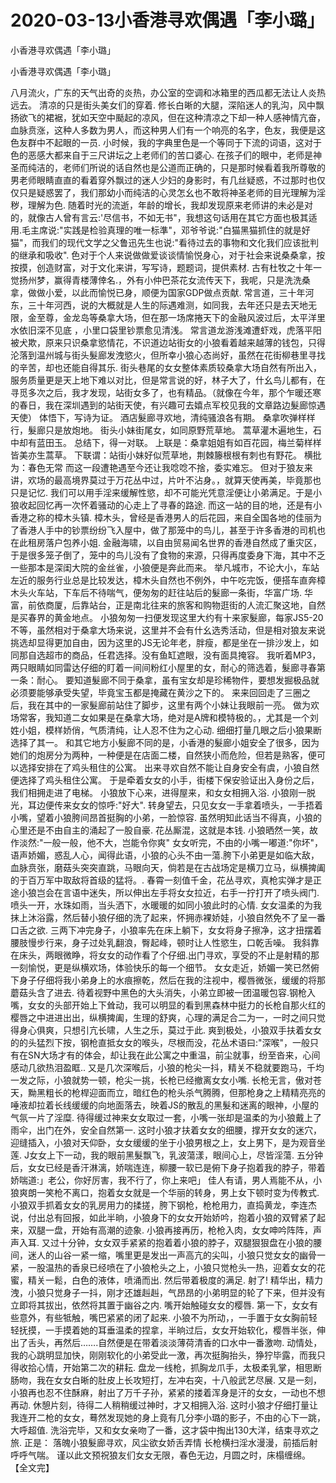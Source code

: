# 2020-03-13小香港寻欢偶遇「李小璐」



小香港寻欢偶遇「李小璐」



小香港寻欢偶遇「李小璐」


八月流火，广东的天气出奇的炎热，办公室的空调和冰箱里的西瓜都无法让人炎热远去。 清凉的只是街头美女们的穿着. 修长白晰的大腿，深陷迷人的乳沟，风中飘扬欲飞的裙裾，犹如天空中颳起的凉风，但在这种清凉之下却一种人感神情亢奋，血脉贲涨，这种人多数为男人，而这种男人们有一个响亮的名字，色友，我便是这色友群中不起眼的一员.  小时候，我的字典里色是一个等同于下流的词语，这对于色的恶感大都来自于三尺讲坛之上老师们的苦口婆心.  在孩子们的眼中，老师是神圣而纯洁的，老师们所说的话自然也是公道而正确的，只是那时候看着我所尊敬的男老师眼睛直直的看着穿外飘过的迷人少妇的身影时，有几丝疑惑，不过那时也仅仅只是疑惑罢了，我们那幼小而纯洁的心灵怎幺也不敢将神圣老师的目光理解为淫秽，理解为色.  随着时光的流逝，年龄的增长，我却发现原来老师讲的未必是对的，就像古人曾有言云:'尽信书，不如无书"，我想这句话用在其它方面也极其适用.毛主席说:"实践是检验真理的唯一标準"，邓爷爷说:"白猫黑猫抓住的就是好猫"，而我们的现代文学之父鲁迅先生也说:"看待过去的事物和文化我们应该批判的继承和吸收".  色对于个人来说做做爱谈谈情愉悦身心，对于社会来说桑桑拿，按按摸，创造财富，对于文化来讲，写写诗，题题词，提供素材. 古有杜牧之十年一觉扬州梦，赢得青楼薄倖名.，外有小仲巴茶花女流传天下，我呢，只是洗洗桑拿，做做小爱，以此而愉悦已身，顺便为国家GDP做点贡献.  常言道，三十年河东，三十年河西，说的大概就是人生的际遇难测，如同我，去年还只是去天地无限，金至尊，金龙岛等桑拿大场，但在那一场席捲天下的金融风波过后，太平洋里水依旧深不见底 ，小里口袋里钞票愈见清浅。  常言道龙游浅滩遭虾戏，虎落平阳被犬欺，原来只识桑拿慾情花，不识道边站街女的小狼看着越来越薄的钱包，只得沦落到温州城与街头髮廊发洩慾火，但所幸小狼心态尚好，虽然在花街柳巷里寻找的辛苦，却也还能自得其乐.  街头巷尾的女女整体素质较桑拿大场自然有所出入，服务质量更是天上地下难以对比，但是常言说的好，林子大了，什幺鸟儿都有，在寻觅多次之后，我才发现，站街女多了，也有精品。（就像在今年，那个乍暖还寒的春日，我在深圳遇到的站街天使，有兴趣可去嬉点军校见我的文章路边髮廊惊遇天使） 体悟下，写诗为证。 酒店髮廊寻欢地，清纯骚浪各有期。 桑拿吹弹样样行，髮廊只是放炮地。 街头小妹街尾女，如同原野荒草地。 蒿草灌木遍地生，石中却有蓝田玉。 总结下，得一对联。 上联是：桑拿姐姐有如百花园，梅兰菊样样皆美亦生蒿草。 下联谓：站街小妹好似荒草地，荆棘籐根根有刺也有野花。 横批为：春色无常   而这一段遭艳遇至今还让我唸唸不捨，委实难忘。  但对于狼友来讲，欢场的最高境界莫过于万花丛中过，片叶不沾身。，就算天使再美，毕竟那也只是记忆. 我们可以用手淫来缓解性慾，却不可能光凭意淫便让小弟满足。于是小狼收起回忆再一次怀着骚动的心走上了寻春的路途. 而这一站的目的地，还是有小香港之称的樟木头镇.  樟木头，曾经是香港男人的后花园，来自全国各地的佳丽为了香港人手中的钞票纷纷飞入屋中，做了那笼中的鸟儿，甚至于许多香港的司机也在此租房落户包养小姐.  金融海啸，以自由贸易闻名世界的香港自然成了重灾区，于是很多笼子倒了，笼中的鸟儿没有了食物的来源，只得再度委身下海，其中不乏一些那本是深闺大院的金丝雀，小狼便是奔此而来。  举凡城市，不论大小，车站左近的服务行业总是比较发达，樟木头自然也不例外，中午吃完饭，便搭车直奔樟木头火车站，下车后不待喘气，便匆匆的赶往站后的髮廊一条街，华富广场.  华富，前依商厦，后靠站台，正是南北往来的旅客和购物逛街的人流汇聚这地，自然是买春界的黄金地点。  小狼匆匆一扫便发现这里大约有十来家髮廊，每家JS5-20不等，虽然相对于桑拿大场来说，这里并不会有什幺选秀活动，但是相对狼友来说挑选却显得更加自由，因为这里的JS无论年老，胖瘦，都是坐在一排沙发上，如同那自选超市的商品，任君选择。没有鱼缸遮眼，没有面具掩容。  我听着MP3，两只眼睛如同雷达仔细的盯着一间间粉红小屋里的女，耐心的筛选着，髮廊寻春第一条：耐心。  要知道髮廊不同于桑拿，虽有宝女却是珍稀物件，要想发掘极品就必须要能够承受失望，毕竟宝玉都是掩藏在黄沙之下的。  来来回回走了三圈之后，我在其中的一家髮廊前站住了脚步，这里有两个小妹让我眼前一亮。  做为欢场常客，我知道二女如果是在桑拿大场，绝对是A牌和模特极的。，尤其是一个刘姓小姐，模样娇俏，气质清纯，让人忍不住为之心动.  细细打量几眼之后小狼果断选择了其一。  和其它地方小髮廊不同的是，小香港的髮廊小姐安全了很多，因为她们的炮房分为两种，一种便是在店面二楼，自然狭小而危险，但若是熟客，便可以选择安排在了鸡头租住的公寓。  出来寻欢自然不能让自身安全有虞，小狼自然便选择了鸡头租住公寓。  于是牵着女女的小手，街楼下保安验证出入身份之后，我们相拥走进了电梯。  小狼放下心来，进得屋来，和女女相拥入浴.  小狼刚一脱光，耳边便传来女女的惊呼:"好大". 转身望去，只见女女一手拿着喷头，一手捂着小嘴，望着小狼胯间昂首挺胸的小弟，一脸惊容.  虽然明知此话当不得真，小狼的心里还是不由自主的涌起了一股自豪. 花丛厮混，这就是本钱.  小狼晒然一笑，故作淡然:"一般一般，他不大，岂能令你爽"  女女听完，不由的小嘴一嘟道:"你坏"，语声娇媚，惑乱人心，闻得此语，小狼的心头不由一蕩.胯下小弟更是如临大敌，血脉贲张，磨菇头突突直跳，马眼向天，倘若是在古战场定是横刀立马，纵横捭阖的于百万军中取敌将首级的猛将。.  春霄一刻值千金，花丛寻欢，真枪实弹才是正途小狼岂会在言语中迷失，所以伸出左手将女女拉近，右手一拧打开了喷头阀门.  喷头一开，水珠如雨，当头洒下，水暖暖的如同小狼此时的心情.  女女温柔的为我抹上沐浴露，然后替小狼仔细的洗了起来，怀拥赤裸娇娃，小狼自然免不了呈一番口舌之欲.  三两下冲完身子，小狼率先在床上躺下，女女将身子擦净，这才扭摆着腰肢慢步行来，身子过处乳翻浪，臀起峰，顿时让人性慾生，口乾舌噪。  我斜靠在床头，两眼微睁，将女女的动作看了个仔细.出门寻欢，享受的不止是射精的那一刻愉悦，更是纵横欢场，体验快乐的每一个细节。  女女走近，娇媚一笑已然俯下身子仔细将我小弟身上的水痕擦乾，然后在我的注视中，樱唇微张，缓缓的将那蘑菇头含了进去.  待着视野中黑色的大头消失，小弟立即被一团温暖包容.钢枪入嘴，女女的头部开始上下耸动，我可以明显的看到黑森林中挺力的长枪自那火红的樱唇之中进进出出，纵横捭阖，生理的舒爽，心理的满足合二为一，一时之间只觉得身心俱爽，只想引亢长啸，人生之乐，莫过于此.  爽到极处，小狼双手扶着女女的的头猛烈下按，钢枪直抵女女的喉头，尽根而没，花丛术语曰:"深喉"，一般只有在SN大场才有的体会，却让我在此公寓之中重温，前尘就事，纷至沓来，心间感动几欲热泪盈眶..  又是几次深喉后，小狼的枪尖一抖，精关不稳就要跑马，千均一发之际，小狼就势一顿，枪尖一挑，长枪已经撤离女女小嘴.  长枪无言，傲对苍天，黝黑粗长的枪桿迎面而立，暗红色的枪头杀气腾腾，但那枪身之上精精亮亮的唾液却拉着长线缓缓的向地面落去，映着JS的散乱的黑髮和迷离的眼神，小屋的气氛一片了淫糜.  待得缓过神来女女取过一套，小嘴一张却是温柔的为小狼戴上了雨伞，出门在外，安全自然第一.  这时小狼才扶着女女的细腰，撑开女女的迷穴，迎缝插入，小狼对天仰卧，女女缓缓的坐于小狼男根之上，女上男下，是为观音坐莲.  J女女上下一动，我的眼前黑髮飘飞，乳波蕩漾，眼间心上，尽皆淫蕩.  五分钟后，女女已经是香汗淋漓，娇喘连连，柳腰一软已是俯下身子抱着我的脖子，带着娇喘道:」老公，你好厉害，我不行了，你上来吧」  佳人有请，男人焉能不从，小狼爽朗一笑枪不离口，抱着女女就是一个华丽的转身，男上女下顿时变为传教式.  小狼双手抓着女女的乳房用力的揉搓，胯下钢枪，枪枪用力，直捣黄龙，李连杰说，付出总有回报，如此半晌，小狼身下的女女开始娇吟，抱着小狼的双臂紧了起来，双腿一盘，开始有高潮的迹象.  小狼再接再历，枪枪入肉，女女呻吟阵阵，声声入耳.  又过十分钟，女女双手紧紧的抱着着小狼的脖子，双腿狠狠盘在小狼的腰间，迷人的山谷一紧一缩，嘴里更是发出一声高亢的尖叫，小狼只觉女女的幽骨一紧，一股温热的香泉已经喷在了小狼枪头之上，小狼只觉枪头一热，迎着女女的花蜜，精关一鬆，白色的液体，喷涌而出.  然后带着极度的满足.  射了!  精华出，精力洩，小狼只觉身子一抖，刚才还雄赳赳，气昂昂的小弟明显的轮了下来，但并没有立即将其拔出，依然将其置于幽谷之内.  嘴开始触碰女女的樱唇.  第一下，女女有些意外，有些牴触，嘴巴紧紧的闭了起来.  小狼不为所动，，一手置于女女胸前轻轻抚摸，一手摸着她的耳垂温柔的捏拿，半晌过后，女女开始软化，樱唇半张，伸出了舌头，再然后…….自然便是在带着淡淡薄荷清香的口水中一番激吻.  动情处，我的心跳明显加快，刚刚软化的小弟受此一激，再次挺胸抬头，狰狞毕露，而我只得收拾心情，开始第二次的耕耘.  盘龙一线枪，抓胸龙爪手，太极柔乳掌，相思断肠吻，我在女女白晰的肚皮上长攻短打，左冲右突，十八般武艺尽展. 又是一刻，小狼再也忍不住酥麻，射出了万千子孙，紧紧的搂着浑身是汗的女女，一动也不想再动.  休憩片刻，待得二人稍稍缓过神时，才又相拥入浴.  这时小狼才仔细打量让我连开二枪的女女，蓦然发现她的身上竟有几分李小璐的影子，不由的心下一跳，大呼超值.  洗浴完毕，又和女女亲吻了一番，这才袋中掏出130大洋，结束寻欢之旅.  正是： 落魄小狼髮廊寻欢，风尘欲女娇舌弄情 长枪横扫淫水漫漫，前插后射呼呼气喘。 谨以此文预祝狼友们女女无限，春色无边，月圆之时，床榻缠绵。       【全文完】


